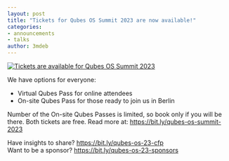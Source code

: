 ```yaml
---
layout: post
title: "Tickets for Qubes OS Summit 2023 are now available!"
categories:
- announcements
- talks
author: 3mdeb
---
```


[![Tickets are available for Qubes OS Summit 2023](/attachment/posts/qubes-os-summit-2023-tickets.png)](/attachment/posts/qubes-os-summit-2023-tickets.png)

We have options for everyone:

- Virtual Qubes Pass for online attendees
- On-site Qubes Pass for those ready to join us in Berlin

Number of the On-site Qubes Passes is limited, so book only if you will be there. Both tickets are free. Read more at: <https://bit.ly/qubes-os-summit-2023>

Have insights to share? <https://bit.ly/qubes-os-23-cfp>  
Want to be a sponsor? <https://bit.ly/qubes-os-23-sponsors>

